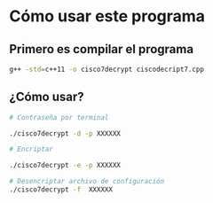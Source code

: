 # Cómo usar este programa

## Primero es compilar el programa

```bash
g++ -std=c++11 -o cisco7decrypt ciscodecript7.cpp
```

## ¿Cómo usar?

```bash
# Contraseña por terminal

./cisco7decrypt -d -p XXXXXX

# Encriptar

./cisco7decrypt -e -p XXXXXX

# Desencriptar archivo de configuración
./cisco7decrypt -f  XXXXXX

```
